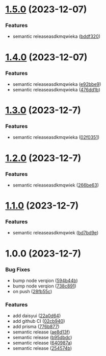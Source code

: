 # [1.5.0](https://github.com/5-2-5-equipe-2/nuit-info-2023/compare/v1.4.0...v1.5.0) (2023-12-07)


### Features

* semantic releaseasdkmqwieka ([bddf320](https://github.com/5-2-5-equipe-2/nuit-info-2023/commit/bddf3200b03053d3651c64f48bfaf84a45dfcc8f))

# [1.4.0](https://github.com/5-2-5-equipe-2/nuit-info-2023/compare/v1.3.0...v1.4.0) (2023-12-07)


### Features

* semantic releaseasdkmqwieka ([e92bbe9](https://github.com/5-2-5-equipe-2/nuit-info-2023/commit/e92bbe90600f5701e9c134fa23b150cc46758d7e))
* semantic releaseasdkmqwieka ([476dd1b](https://github.com/5-2-5-equipe-2/nuit-info-2023/commit/476dd1b6e87ac174b34b0cdf01de202b32c8eb6a))

# [1.3.0](https://github.com/5-2-5-equipe-2/nuit-info-2023/compare/v1.2.0...v1.3.0) (2023-12-7)


### Features

* semantic releaseasdkmqwieka ([02f0351](https://github.com/5-2-5-equipe-2/nuit-info-2023/commit/02f0351315ea38f82e8033851d4cd409325331ae))

# [1.2.0](https://github.com/5-2-5-equipe-2/nuit-info-2023/compare/v1.1.0...v1.2.0) (2023-12-7)


### Features

* semantic releaseasdkmqwiek ([266be63](https://github.com/5-2-5-equipe-2/nuit-info-2023/commit/266be63f9c6fbea1b5fc63c8e2cca4484fa4bebe))

# [1.1.0](https://github.com/5-2-5-equipe-2/nuit-info-2023/compare/v1.0.0...v1.1.0) (2023-12-7)


### Features

* semantic releaseasdkmqwiek ([bd7bd9e](https://github.com/5-2-5-equipe-2/nuit-info-2023/commit/bd7bd9eb982d4d70ae8f913dc485721fa704e2b6))

# 1.0.0 (2023-12-7)


### Bug Fixes

* bump node verqion ([594b44b](https://github.com/5-2-5-equipe-2/nuit-info-2023/commit/594b44b4dd7b3c1069e34da41ddab0f429f313e6))
* bump node verqion ([738c891](https://github.com/5-2-5-equipe-2/nuit-info-2023/commit/738c8915824ca44e32d07be3a7dd4bfaedce6272))
* on push ([28fb55c](https://github.com/5-2-5-equipe-2/nuit-info-2023/commit/28fb55c44d9d6f451a615444520a90ac6be4a06c))


### Features

* add daisyui ([22a0d64](https://github.com/5-2-5-equipe-2/nuit-info-2023/commit/22a0d64cdff68e02bfd9b4b42bf414e4f6b930ae))
* add github CI ([02cb940](https://github.com/5-2-5-equipe-2/nuit-info-2023/commit/02cb940594226d30b195ae904f6aa688cc92fb0c))
* add prisma ([776b877](https://github.com/5-2-5-equipe-2/nuit-info-2023/commit/776b87752c11db391c990b12985af250beadf247))
* semantic release ([ae8d13f](https://github.com/5-2-5-equipe-2/nuit-info-2023/commit/ae8d13fbbfe9d2d5303928ab1827bbd4119356e1))
* semantic release ([b95dbdc](https://github.com/5-2-5-equipe-2/nuit-info-2023/commit/b95dbdcdf2c4ebdac9f156bd2fb24a46cdb6df38))
* semantic release ([640987a](https://github.com/5-2-5-equipe-2/nuit-info-2023/commit/640987a26e7a249e11e319476de15a0b85553f4c))
* semantic release ([254574b](https://github.com/5-2-5-equipe-2/nuit-info-2023/commit/254574b2660673ed8b4ddfa78abe3a5ea82b7b26))
